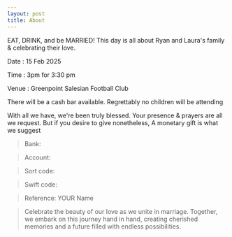 ```yaml
---
layout: post
title: About
---
```

EAT, DRINK, and be MARRIED!
This day is all about Ryan and Laura's family & celebrating their love.

Date : 15 Feb 2025

Time : 3pm for 3:30 pm

Venue : Greenpoint Salesian Football Club









There will be a cash bar available.
Regrettably no children will be attending

With all we have, we're been truly blessed.
Your presence & prayers are all we request.
But if you desire to give nonetheless,
A monetary gift is what we suggest 

>Bank:

>Account:

>Sort code:

>Swift code:

>Reference: YOUR Name

>Celebrate the beauty of our love as we unite in marriage. Together, we embark on this journey hand in hand, creating cherished memories and a future filled with endless possibilities.
